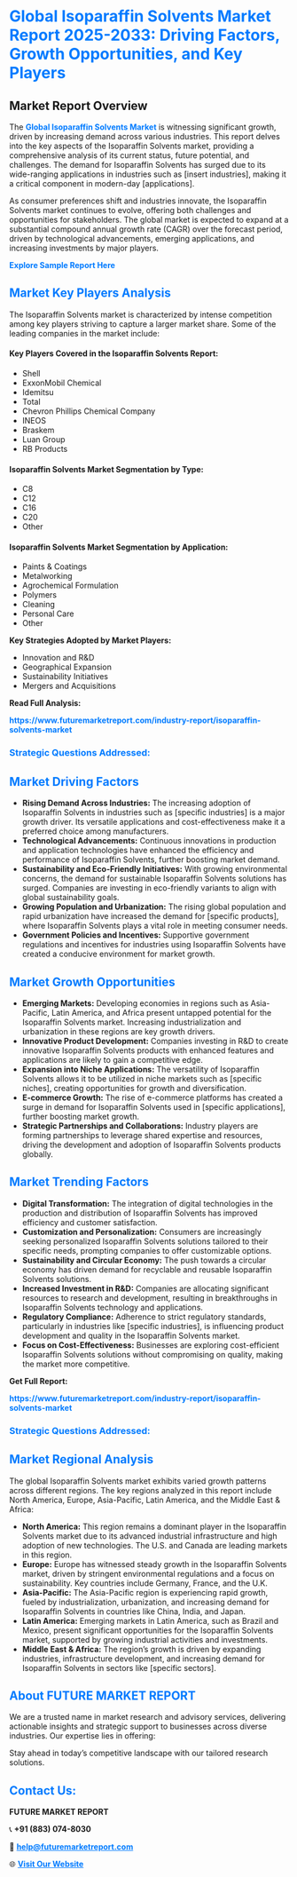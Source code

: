 <h1 style="color: #007BFF;">Global Isoparaffin Solvents Market Report 2025-2033: Driving Factors, Growth Opportunities, and Key Players</h1>

<section id="overview">
<h2>Market Report Overview</h2>
<p>The <a href="https://www.futuremarketreport.com/industry-report/isoparaffin-solvents-market" style="color: #007BFF; text-decoration: none;"><strong>Global Isoparaffin Solvents Market</strong></a> is witnessing significant growth, driven by increasing demand across various industries. This report delves into the key aspects of the Isoparaffin Solvents market, providing a comprehensive analysis of its current status, future potential, and challenges. The demand for Isoparaffin Solvents has surged due to its wide-ranging applications in industries such as [insert industries], making it a critical component in modern-day [applications].</p>
<p>As consumer preferences shift and industries innovate, the Isoparaffin Solvents market continues to evolve, offering both challenges and opportunities for stakeholders. The global market is expected to expand at a substantial compound annual growth rate (CAGR) over the forecast period, driven by technological advancements, emerging applications, and increasing investments by major players.</p>
</section>

<section id="overview">
<p><a href="https://www.futuremarketreport.com/request-sample/reportId=30408" style="color: #007BFF; text-decoration: none;"><strong>Explore Sample Report Here</strong></a></p>
</section>

<section id="key-players">
<h2 style="color: #007BFF;">Market Key Players Analysis</h2>
<p>The Isoparaffin Solvents market is characterized by intense competition among key players striving to capture a larger market share. Some of the leading companies in the market include:</p>
<h4>Key Players Covered in the Isoparaffin Solvents Report:</h4>
<ul><li>Shell</li><li>ExxonMobil Chemical</li><li>Idemitsu</li><li>Total</li><li>Chevron Phillips Chemical Company</li><li>INEOS</li><li>Braskem</li><li>Luan Group</li><li>RB Products</li></ul>
<h4>Isoparaffin Solvents Market Segmentation by Type:</h4>
<ul><li>C8</li><li>C12</li><li>C16</li><li>C20</li><li>Other</li></ul>

<h4>Isoparaffin Solvents Market Segmentation by Application:</h4>
<ul><li>Paints &amp; Coatings</li><li>Metalworking</li><li>Agrochemical Formulation</li><li>Polymers</li><li>Cleaning</li><li>Personal Care</li><li>Other</li></ul>
<p><strong>Key Strategies Adopted by Market Players:</strong></p>
<ul>
<li>Innovation and R&D</li>
<li>Geographical Expansion</li>
<li>Sustainability Initiatives</li>
<li>Mergers and Acquisitions</li>
</ul>
</section>

<section>
<p><strong>Read Full Analysis: </strong></p><a href="https://www.futuremarketreport.com/industry-report/isoparaffin-solvents-market" style="color: #007BFF; text-decoration: none;"><strong>https://www.futuremarketreport.com/industry-report/isoparaffin-solvents-market</strong></a>
<h3 style="color: #007BFF;">Strategic Questions Addressed:</h3>
</section>

<section id="driving-factors">
<h2 style="color: #007BFF;">Market Driving Factors</h2>
<ul>
<li><strong>Rising Demand Across Industries:</strong> The increasing adoption of Isoparaffin Solvents in industries such as [specific industries] is a major growth driver. Its versatile applications and cost-effectiveness make it a preferred choice among manufacturers.</li>
<li><strong>Technological Advancements:</strong> Continuous innovations in production and application technologies have enhanced the efficiency and performance of Isoparaffin Solvents, further boosting market demand.</li>
<li><strong>Sustainability and Eco-Friendly Initiatives:</strong> With growing environmental concerns, the demand for sustainable Isoparaffin Solvents solutions has surged. Companies are investing in eco-friendly variants to align with global sustainability goals.</li>
<li><strong>Growing Population and Urbanization:</strong> The rising global population and rapid urbanization have increased the demand for [specific products], where Isoparaffin Solvents plays a vital role in meeting consumer needs.</li>
<li><strong>Government Policies and Incentives:</strong> Supportive government regulations and incentives for industries using Isoparaffin Solvents have created a conducive environment for market growth.</li>
</ul>
</section>

<section id="growth-opportunities">
<h2 style="color: #007BFF;">Market Growth Opportunities</h2>
<ul>
<li><strong>Emerging Markets:</strong> Developing economies in regions such as Asia-Pacific, Latin America, and Africa present untapped potential for the Isoparaffin Solvents market. Increasing industrialization and urbanization in these regions are key growth drivers.</li>
<li><strong>Innovative Product Development:</strong> Companies investing in R&D to create innovative Isoparaffin Solvents products with enhanced features and applications are likely to gain a competitive edge.</li>
<li><strong>Expansion into Niche Applications:</strong> The versatility of Isoparaffin Solvents allows it to be utilized in niche markets such as [specific niches], creating opportunities for growth and diversification.</li>
<li><strong>E-commerce Growth:</strong> The rise of e-commerce platforms has created a surge in demand for Isoparaffin Solvents used in [specific applications], further boosting market growth.</li>
<li><strong>Strategic Partnerships and Collaborations:</strong> Industry players are forming partnerships to leverage shared expertise and resources, driving the development and adoption of Isoparaffin Solvents products globally.</li>
</ul>
</section>

<section id="trending-factors">
<h2 style="color: #007BFF;">Market Trending Factors</h2>
<ul>
<li><strong>Digital Transformation:</strong> The integration of digital technologies in the production and distribution of Isoparaffin Solvents has improved efficiency and customer satisfaction.</li>
<li><strong>Customization and Personalization:</strong> Consumers are increasingly seeking personalized Isoparaffin Solvents solutions tailored to their specific needs, prompting companies to offer customizable options.</li>
<li><strong>Sustainability and Circular Economy:</strong> The push towards a circular economy has driven demand for recyclable and reusable Isoparaffin Solvents solutions.</li>
<li><strong>Increased Investment in R&D:</strong> Companies are allocating significant resources to research and development, resulting in breakthroughs in Isoparaffin Solvents technology and applications.</li>
<li><strong>Regulatory Compliance:</strong> Adherence to strict regulatory standards, particularly in industries like [specific industries], is influencing product development and quality in the Isoparaffin Solvents market.</li>
<li><strong>Focus on Cost-Effectiveness:</strong> Businesses are exploring cost-efficient Isoparaffin Solvents solutions without compromising on quality, making the market more competitive.</li>
</ul>
</section>

<section>
<p><strong>Get Full Report: </strong></p><a href="https://www.futuremarketreport.com/industry-report/isoparaffin-solvents-market" style="color: #007BFF; text-decoration: none;"><strong>https://www.futuremarketreport.com/industry-report/isoparaffin-solvents-market</strong></a>
<h3 style="color: #007BFF;">Strategic Questions Addressed:</h3>
</section>


<section id="regional-analysis">
<h2 style="color: #007BFF;">Market Regional Analysis</h2>
<p>The global Isoparaffin Solvents market exhibits varied growth patterns across different regions. The key regions analyzed in this report include North America, Europe, Asia-Pacific, Latin America, and the Middle East & Africa:</p>
<ul>
<li><strong>North America:</strong> This region remains a dominant player in the Isoparaffin Solvents market due to its advanced industrial infrastructure and high adoption of new technologies. The U.S. and Canada are leading markets in this region.</li>
<li><strong>Europe:</strong> Europe has witnessed steady growth in the Isoparaffin Solvents market, driven by stringent environmental regulations and a focus on sustainability. Key countries include Germany, France, and the U.K.</li>
<li><strong>Asia-Pacific:</strong> The Asia-Pacific region is experiencing rapid growth, fueled by industrialization, urbanization, and increasing demand for Isoparaffin Solvents in countries like China, India, and Japan.</li>
<li><strong>Latin America:</strong> Emerging markets in Latin America, such as Brazil and Mexico, present significant opportunities for the Isoparaffin Solvents market, supported by growing industrial activities and investments.</li>
<li><strong>Middle East & Africa:</strong> The region’s growth is driven by expanding industries, infrastructure development, and increasing demand for Isoparaffin Solvents in sectors like [specific sectors].</li>
</ul>
</section>

<footer>
<h2 style="color: #007BFF;">About FUTURE MARKET REPORT</h2>
<p>We are a trusted name in market research and advisory services, delivering actionable insights and strategic support to businesses across diverse industries. Our expertise lies in offering:</p>

<p>Stay ahead in today’s competitive landscape with our tailored research solutions.</p>

<h2 style="color: #007BFF;">Contact Us:</h2>
<p><strong>FUTURE MARKET REPORT</strong></p>
<p>📞 <strong>+91 (883) 074-8030</strong></p>
<p>📧 <strong><a href="mailto:help@futuremarketreport.com" style="color: #007BFF;">help@futuremarketreport.com</a></strong></p>
<p>🌐 <strong><a href="https://www.futuremarketreport.com/" style="color: #007BFF;">Visit Our Website</a></strong></p>
</footer>